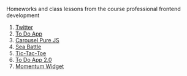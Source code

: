 Homeworks and class lessons from the course professional frontend development
<br>

1. [Twitter](https://angemariya.github.io/FE-Prof-Main/Twitter/index.html)
2. [To Do App](https://angemariya.github.io/FE-Prof-Main/LocalStorage/index.html)
3. [Carousel Pure JS](https://angemariya.github.io/FE-Prof-Main/Carousel/index.html)
4. [Sea Battle](https://angemariya.github.io/FE-Prof-Main/SeaBattle/index.html)
5. [Tic-Tac-Toe](https://angemariya.github.io/FE-Prof-Main/Tic-tac-toe/index.html)
6. [To Do App 2.0](https://angemariya.github.io/FE-Prof-Main/toDoList2/index.html)
7. [Momentum Widget](https://angemariya.github.io/FE-Prof-Main/Momentum/Index.html)
